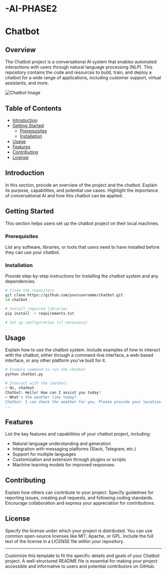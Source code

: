 # -AI-PHASE2
 

# Chatbot

## Overview

The Chatbot project is a conversational AI system that enables automated interactions with users through natural language processing (NLP). This repository contains the code and resources to build, train, and deploy a chatbot for a wide range of applications, including customer support, virtual assistants, and more.

![Chatbot Image](insert_image_url_here)

## Table of Contents

- [Introduction](#introduction)
- [Getting Started](#getting-started)
  - [Prerequisites](#prerequisites)
  - [Installation](#installation)
- [Usage](#usage)
- [Features](#features)
- [Contributing](#contributing)
- [License](#license)

## Introduction

In this section, provide an overview of the project and the chatbot. Explain its purpose, capabilities, and potential use cases. Highlight the importance of conversational AI and how this chatbot can be applied.

## Getting Started

This section helps users set up the chatbot project on their local machines.

### Prerequisites

List any software, libraries, or tools that users need to have installed before they can use your chatbot.

### Installation

Provide step-by-step instructions for installing the chatbot system and any dependencies.

```bash
# Clone the repository
git clone https://github.com/yourusername/chatbot.git
cd chatbot

# Install required libraries
pip install -r requirements.txt

# Set up configuration (if necessary)
```

## Usage

Explain how to use the chatbot system. Include examples of how to interact with the chatbot, either through a command-line interface, a web-based interface, or any other platform you've built for it.

```bash
# Example command to run the chatbot
python chatbot.py

# Interact with the chatbot:
> Hi, chatbot
Chatbot: Hello! How can I assist you today?
> What's the weather like today?
Chatbot: I can check the weather for you. Please provide your location.
...
```

## Features

List the key features and capabilities of your chatbot project, including:

- Natural language understanding and generation
- Integration with messaging platforms (Slack, Telegram, etc.)
- Support for multiple languages
- Customization and extension through plugins or scripts
- Machine learning models for improved responses

## Contributing

Explain how others can contribute to your project. Specify guidelines for reporting issues, creating pull requests, and following coding standards. Encourage collaboration and express your appreciation for contributions.

## License

Specify the license under which your project is distributed. You can use common open-source licenses like MIT, Apache, or GPL. Include the full text of the license in a LICENSE file within your repository.

---

Customize this template to fit the specific details and goals of your Chatbot project. A well-structured README file is essential for making your project accessible and informative to users and potential contributors on GitHub.
